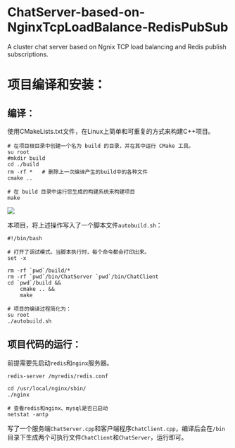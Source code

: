 # ChatServer-based-on-NginxTcpLoadBalance-RedisPubSub
A cluster chat server based on Ngnix TCP load balancing and Redis publish subscriptions.


# 项目编译和安装：

## 编译：

使用CMakeLists.txt文件，在Linux上简单和可重复的方式来构建C++项目。

```shell
# 在项目根目录中创建一个名为 build 的目录，并在其中运行 CMake 工具。
su root 
#mkdir build
cd ./build
rm -rf *   # 删除上一次编译产生的build中的各种文件
cmake ..

# 在 build 目录中运行您生成的构建系统来构建项目
make
```

![](集群聊天项目.assets/project_compile.png)

本项目，将上述操作写入了一个脚本文件`autobuild.sh`：

```shell
#!/bin/bash

# 打开了调试模式。当脚本执行时，每个命令都会打印出来。
set -x

rm -rf `pwd`/build/*
rm -rf `pwd`/bin/ChatServer `pwd`/bin/ChatClient
cd `pwd`/build &&
	cmake .. &&
	make
```

```shell
# 项目的编译过程简化为：
su root
./autobuild.sh
```

## 项目代码的运行：

前提需要先启动`redis`和`nginx`服务器。

```shell
redis-server /myredis/redis.conf

cd /usr/local/nginx/sbin/
./nginx

# 查看redis和nginx、mysql是否已启动
netstat -antp
```

写了一个服务端`ChatServer.cpp`和客户端程序`ChatClient.cpp`，编译后会在`/bin`目录下生成两个可执行文件`ChatClient`和`ChatServer`，运行即可。

